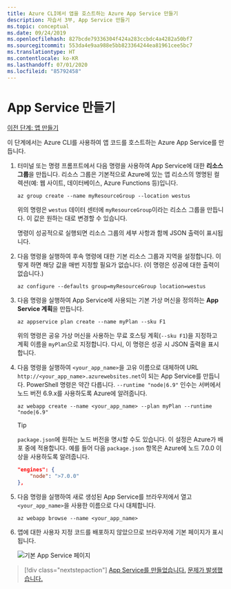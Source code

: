 ```yaml
---
title: Azure CLI에서 앱을 호스트하는 Azure App Service 만들기
description: 자습서 3부, App Service 만들기
ms.topic: conceptual
ms.date: 09/24/2019
ms.openlocfilehash: 827bcde79336304f424a283ccbdc4a4282a50bf7
ms.sourcegitcommit: 553da4e9aa988e5bb823364244ea81961cee5bc7
ms.translationtype: HT
ms.contentlocale: ko-KR
ms.lasthandoff: 07/01/2020
ms.locfileid: "85792458"
---
```

# <a name="create-the-app-service"></a>App Service 만들기

[이전 단계: 앱 만들기](tutorial-vscode-azure-cli-node-02.md)

이 단계에서는 Azure CLI를 사용하여 앱 코드를 호스트하는 Azure App Service를 만듭니다.

1. 터미널 또는 명령 프롬프트에서 다음 명령을 사용하여 App Service에 대한 **리소스 그룹**을 만듭니다. 리소스 그룹은 기본적으로 Azure에 있는 앱 리소스의 명명된 컬렉션(예: 웹 사이트, 데이터베이스, Azure Functions 등)입니다.

    ```azurecli
    az group create --name myResourceGroup --location westus
    ```

    위의 명령은 `westus` 데이터 센터에 `myResourceGroup`이라는 리소스 그룹을 만듭니다. 이 값은 원하는 대로 변경할 수 있습니다.

    명령이 성공적으로 실행되면 리소스 그룹의 세부 사항과 함께 JSON 출력이 표시됩니다.

1. 다음 명령을 실행하여 후속 명령에 대한 기본 리소스 그룹과 지역을 설정합니다. 이렇게 하면 해당 값을 매번 지정할 필요가 없습니다. (이 명령은 성공에 대한 출력이 없습니다.)

    ```azurecli
    az configure --defaults group=myResourceGroup location=westus
    ```

1. 다음 명령을 실행하여 App Service에 사용되는 기본 가상 머신을 정의하는 **App Service 계획**을 만듭니다.

    ```azurecli
    az appservice plan create --name myPlan --sku F1
    ```

    위의 명령은 공유 가상 머신을 사용하는 무료 호스팅 계획(`--sku F1`)을 지정하고 계획 이름을 `myPlan`으로 지정합니다. 다시, 이 명령은 성공 시 JSON 출력을 표시합니다.

1. 다음 명령을 실행하여 `<your_app_name>`을 고유 이름으로 대체하여 URL `http://<your_app_name>.azurewebsites.net`이 되는 App Service를 만듭니다. PowerShell 명령은 약간 다릅니다. `--runtime "node|6.9"` 인수는 서버에서 노드 버전 6.9.x를 사용하도록 Azure에 알려줍니다.

    ```azurecli
    az webapp create --name <your_app_name> --plan myPlan --runtime "node|6.9"
    ```

    > [!TIP]
    > `package.json`에 원하는 노드 버전을 명시할 수도 있습니다. 이 설정은 Azure가 배포 중에 적용합니다. 예를 들어 다음 `package.json` 항목은 Azure에 노드 7.0.0 이상을 사용하도록 알려줍니다.
    >
    > ``` json
    > "engines": {
    >     "node": ">7.0.0"
    > },
    > ```

1. 다음 명령을 실행하여 새로 생성된 App Service를 브라우저에서 열고 `<your_app_name>`을 사용한 이름으로 다시 대체합니다.

    ```azurecli
    az webapp browse --name <your_app_name>
    ```

1. 앱에 대한 사용자 지정 코드를 배포하지 않았으므로 브라우저에 기본 페이지가 표시됩니다.

    ![기본 App Service 페이지](media/azure-cli/azure-default-page.png)

> [!div class="nextstepaction"]
> [App Service를 만들었습니다.](tutorial-vscode-azure-cli-node-04.md) [문제가 발생했습니다.](https://www.research.net/r/PWZWZ52?tutorial=node-deployment&step=create-website)
